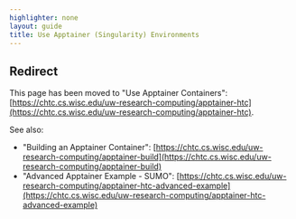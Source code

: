 ```yaml
---
highlighter: none
layout: guide
title: Use Apptainer (Singularity) Environments
--- 
```


## Redirect

This page has been moved to "Use Apptainer Containers": [https://chtc.cs.wisc.edu/uw-research-computing/apptainer-htc](https://chtc.cs.wisc.edu/uw-research-computing/apptainer-htc).

See also:

* "Building an Apptainer Container": [https://chtc.cs.wisc.edu/uw-research-computing/apptainer-build](https://chtc.cs.wisc.edu/uw-research-computing/apptainer-build)
* "Advanced Apptainer Example - SUMO": [https://chtc.cs.wisc.edu/uw-research-computing/apptainer-htc-advanced-example](https://chtc.cs.wisc.edu/uw-research-computing/apptainer-htc-advanced-example)
